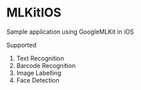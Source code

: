 # MLKitIOS
Sample application using GoogleMLKit in iOS

Supported

1. Text Recognition
2. Barcode Recognition
3. Image Labelling
4. Face Detection
